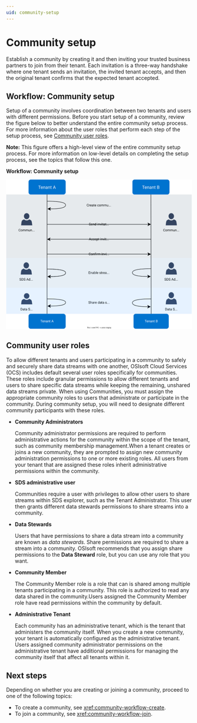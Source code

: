 ```yaml
---
uid: community-setup
---
```


# Community setup

Establish a community by creating it and then inviting your trusted business partners to join from their tenant. Each invitation is a three-way handshake where one tenant sends an invitation, the invited tenant accepts, and then the original tenant confirms that the expected tenant accepted.

## Workflow: Community setup

Setup of a community involves coordination between two tenants and users with different permissions. Before you start setup of a community, review the figure below to better understand the entire community setup process. For more information about the user roles that perform each step of the setup process, see [Community user roles](#community-user-roles).

**Note:** This figure offers a high-level view of the entire community setup process. For more information on low-level details on completing the setup process, see the topics that follow this one.

**Workflow: Community setup**

![alt](images/workflow-community-setup.drawio.svg)

## Community user roles

To allow different tenants and users participating in a community to safely and securely share data streams with one another, OSIsoft Cloud Services (OCS) includes default several user roles specifically for communities. These roles include granular permissions to allow different tenants and users to share specific data streams while keeping the remaining, unshared data streams private. When using Communities, you must assign the appropriate community roles to users that administrate or participate in the community. During community setup, you will need to designate different community participants with these roles.

- **Community Administrators**

	Community administrator permissions are required to perform administrative actions for the community within the scope of the tenant, such as community membership management.When a tenant creates or joins a new community, they are prompted to assign new community administration permissions to one or more existing roles. All users from your tenant that are assigned these roles inherit administrative permissions within the community. 

- **SDS administrative user**

	Communities require a user with privileges to allow other users to share streams within SDS explorer, such as the Tenant Administrator. This user then grants different data stewards permissions to share streams into a community. 

- **Data Stewards**

	Users that have permissions to share a data stream into a community are known as _data stewards_. Share permissions are required to share a stream into a community. OSIsoft recommends that you assign share permissions to the **Data Steward** role, but you can use any role that you want. 

- **Community Member**

	The Community Member role is a role that can is shared among multiple tenants participating in a community. This role is authorized to read any data shared in the community.Users assigned the Community Member role have read permissions within the community by default.

- **Administrative Tenant**

	Each community has an administrative tenant, which is the tenant that administers the community itself. When you create a new community, your tenant is automatically configured as the administrative tenant. Users assigned community administrator permissions on the administrative tenant have additional permissions for managing the community itself that affect all tenants within it.


## Next steps

Depending on whether you are creating or joining a community, proceed to one of the following topics:

- To create a community, see <xref:community-workflow-create>.
- To join a community, see <xref:community-workflow-join>.

